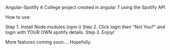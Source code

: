 Angular-Spotify
A College project created in angular 7 using the Spotify API

How to use:

Step 1. Install Node modules (npm i)
Step 2. Click login then "Not You?" and login with YOUR OWN spotify details.
Step 3. Enjoy!

More features coming soon.... Hopefully.
